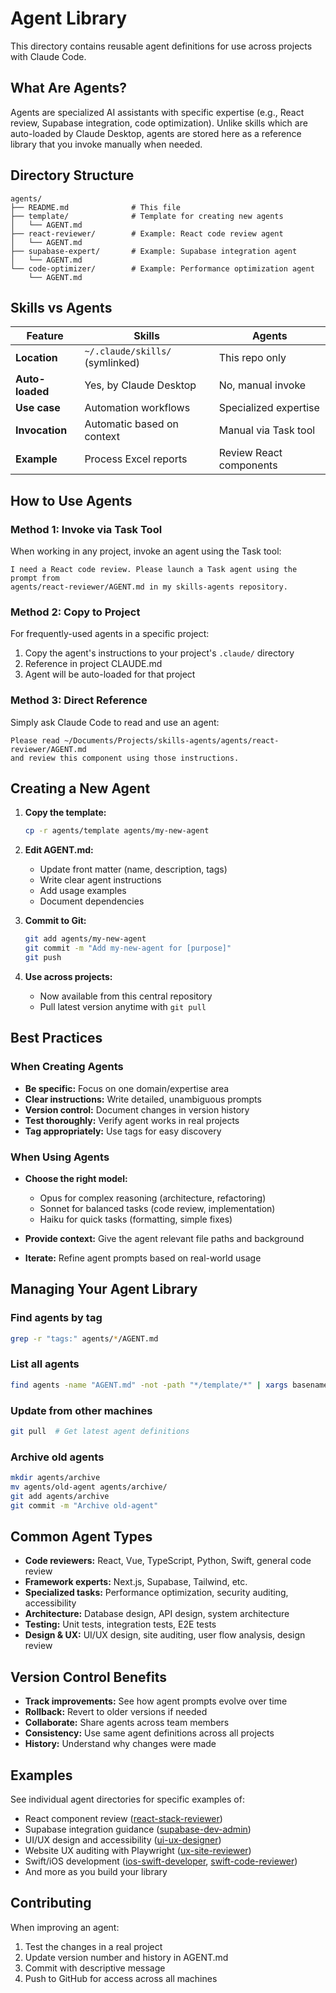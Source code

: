 # Agent Library

This directory contains reusable agent definitions for use across projects with Claude Code.

## What Are Agents?

Agents are specialized AI assistants with specific expertise (e.g., React review, Supabase integration, code optimization). Unlike skills which are auto-loaded by Claude Desktop, agents are stored here as a reference library that you invoke manually when needed.

## Directory Structure

```
agents/
├── README.md              # This file
├── template/              # Template for creating new agents
│   └── AGENT.md
├── react-reviewer/        # Example: React code review agent
│   └── AGENT.md
├── supabase-expert/       # Example: Supabase integration agent
│   └── AGENT.md
└── code-optimizer/        # Example: Performance optimization agent
    └── AGENT.md
```

## Skills vs Agents

| Feature | Skills | Agents |
|---------|--------|--------|
| **Location** | `~/.claude/skills/` (symlinked) | This repo only |
| **Auto-loaded** | Yes, by Claude Desktop | No, manual invoke |
| **Use case** | Automation workflows | Specialized expertise |
| **Invocation** | Automatic based on context | Manual via Task tool |
| **Example** | Process Excel reports | Review React components |

## How to Use Agents

### Method 1: Invoke via Task Tool

When working in any project, invoke an agent using the Task tool:

```
I need a React code review. Please launch a Task agent using the prompt from
agents/react-reviewer/AGENT.md in my skills-agents repository.
```

### Method 2: Copy to Project

For frequently-used agents in a specific project:

1. Copy the agent's instructions to your project's `.claude/` directory
2. Reference in project CLAUDE.md
3. Agent will be auto-loaded for that project

### Method 3: Direct Reference

Simply ask Claude Code to read and use an agent:

```
Please read ~/Documents/Projects/skills-agents/agents/react-reviewer/AGENT.md
and review this component using those instructions.
```

## Creating a New Agent

1. **Copy the template:**
   ```bash
   cp -r agents/template agents/my-new-agent
   ```

2. **Edit AGENT.md:**
   - Update front matter (name, description, tags)
   - Write clear agent instructions
   - Add usage examples
   - Document dependencies

3. **Commit to Git:**
   ```bash
   git add agents/my-new-agent
   git commit -m "Add my-new-agent for [purpose]"
   git push
   ```

4. **Use across projects:**
   - Now available from this central repository
   - Pull latest version anytime with `git pull`

## Best Practices

### When Creating Agents

- **Be specific:** Focus on one domain/expertise area
- **Clear instructions:** Write detailed, unambiguous prompts
- **Version control:** Document changes in version history
- **Test thoroughly:** Verify agent works in real projects
- **Tag appropriately:** Use tags for easy discovery

### When Using Agents

- **Choose the right model:**
  - Opus for complex reasoning (architecture, refactoring)
  - Sonnet for balanced tasks (code review, implementation)
  - Haiku for quick tasks (formatting, simple fixes)

- **Provide context:** Give the agent relevant file paths and background
- **Iterate:** Refine agent prompts based on real-world usage

## Managing Your Agent Library

### Find agents by tag

```bash
grep -r "tags:" agents/*/AGENT.md
```

### List all agents

```bash
find agents -name "AGENT.md" -not -path "*/template/*" | xargs basename -s /AGENT.md
```

### Update from other machines

```bash
git pull  # Get latest agent definitions
```

### Archive old agents

```bash
mkdir agents/archive
mv agents/old-agent agents/archive/
git add agents/archive
git commit -m "Archive old-agent"
```

## Common Agent Types

- **Code reviewers:** React, Vue, TypeScript, Python, Swift, general code review
- **Framework experts:** Next.js, Supabase, Tailwind, etc.
- **Specialized tasks:** Performance optimization, security auditing, accessibility
- **Architecture:** Database design, API design, system architecture
- **Testing:** Unit tests, integration tests, E2E tests
- **Design & UX:** UI/UX design, site auditing, user flow analysis, design review

## Version Control Benefits

- **Track improvements:** See how agent prompts evolve over time
- **Rollback:** Revert to older versions if needed
- **Collaborate:** Share agents across team members
- **Consistency:** Use same agent definitions across all projects
- **History:** Understand why changes were made

## Examples

See individual agent directories for specific examples of:
- React component review ([react-stack-reviewer](./react-stack-reviewer/))
- Supabase integration guidance ([supabase-dev-admin](./supabase-dev-admin/))
- UI/UX design and accessibility ([ui-ux-designer](./ui-ux-designer/))
- Website UX auditing with Playwright ([ux-site-reviewer](./ux-site-reviewer/))
- Swift/iOS development ([ios-swift-developer](./ios-swift-developer/), [swift-code-reviewer](./swift-code-reviewer/))
- And more as you build your library

## Contributing

When improving an agent:
1. Test the changes in a real project
2. Update version number and history in AGENT.md
3. Commit with descriptive message
4. Push to GitHub for access across all machines
